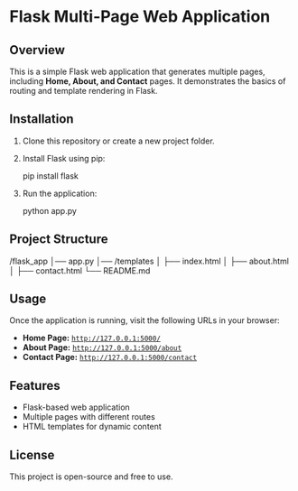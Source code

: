  
# Flask Multi-Page Web Application

## Overview  
This is a simple Flask web application that generates multiple pages, including **Home, About, and Contact** pages. It demonstrates the basics of routing and template rendering in Flask.

## Installation  
1. Clone this repository or create a new project folder.  
2. Install Flask using pip:  
   
   pip install flask
   
3. Run the application:  
   
   python app.py
   

## Project Structure  

/flask_app
│── app.py
│── /templates
│   ├── index.html
│   ├── about.html
│   ├── contact.html
└── README.md


## Usage  
Once the application is running, visit the following URLs in your browser:  
- **Home Page:** [`http://127.0.0.1:5000/`](http://127.0.0.1:5000/)  
- **About Page:** [`http://127.0.0.1:5000/about`](http://127.0.0.1:5000/about)  
- **Contact Page:** [`http://127.0.0.1:5000/contact`](http://127.0.0.1:5000/contact)  

## Features  
- Flask-based web application  
- Multiple pages with different routes  
- HTML templates for dynamic content  

## License  
This project is open-source and free to use.  

